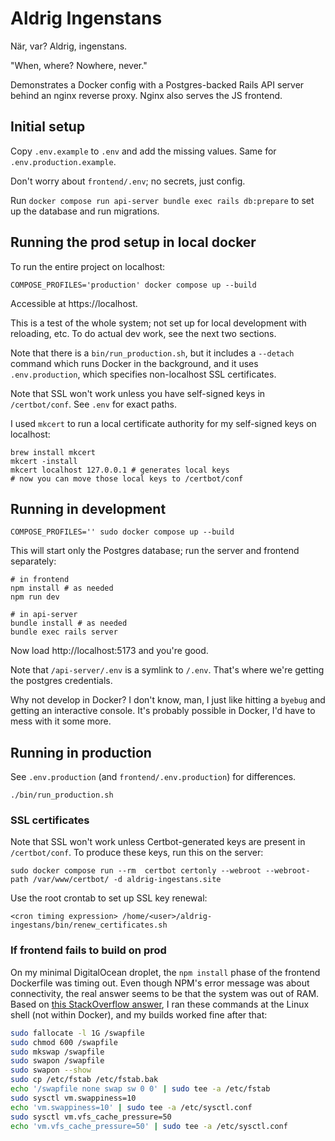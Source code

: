 # Aldrig Ingenstans

När, var? Aldrig, ingenstans.

"When, where? Nowhere, never."

Demonstrates a Docker config with a Postgres-backed Rails API server behind an
nginx reverse proxy. Nginx also serves the JS frontend.

## Initial setup

Copy `.env.example` to `.env` and add the missing values. Same for
`.env.production.example`.

Don't worry about `frontend/.env`; no secrets, just config.

Run `docker compose run api-server bundle exec rails db:prepare` to set up the
database and run migrations.

## Running the prod setup in local docker

To run the entire project on localhost:

```
COMPOSE_PROFILES='production' docker compose up --build
```

Accessible at https://localhost.

This is a test of the whole system; not set up for local development with
reloading, etc. To do actual dev work, see the next two sections.

Note that there is a `bin/run_production.sh`, but it includes a `--detach`
command which runs Docker in the background, and it uses `.env.production`,
which specifies non-localhost SSL certificates.

Note that SSL won't work unless you have self-signed keys in `/certbot/conf`.
See `.env` for exact paths.

I used `mkcert` to run a local certificate authority for my self-signed keys on
localhost:

```
brew install mkcert
mkcert -install
mkcert localhost 127.0.0.1 # generates local keys
# now you can move those local keys to /certbot/conf
```

## Running in development

```
COMPOSE_PROFILES='' sudo docker compose up --build
```

This will start only the Postgres database; run the server and frontend
separately:

```
# in frontend
npm install # as needed
npm run dev

# in api-server
bundle install # as needed
bundle exec rails server
```

Now load http://localhost:5173 and you're good.

Note that `/api-server/.env` is a symlink to `/.env`. That's where we're getting
the postgres credentials.

Why not develop in Docker? I don't know, man, I just like hitting a `byebug` and
getting an interactive console. It's probably possible in Docker, I'd have to
mess with it some more.

## Running in production

See `.env.production` (and `frontend/.env.production`) for differences.

```
./bin/run_production.sh
```

### SSL certificates

Note that SSL won't work unless Certbot-generated keys are present in
`/certbot/conf`. To produce these keys, run this on the server:

```
sudo docker compose run --rm  certbot certonly --webroot --webroot-path /var/www/certbot/ -d aldrig-ingestans.site
```

Use the root crontab to set up SSL key renewal:
```
<cron timing expression> /home/<user>/aldrig-ingestans/bin/renew_certificates.sh
```

### If frontend fails to build on prod

On my minimal DigitalOcean droplet, the `npm install` phase of the frontend
Dockerfile was timing out. Even though NPM's error message was about
connectivity, the real answer seems to be that the system was out of RAM.
Based on [this StackOverflow answer](https://stackoverflow.com/questions/49228066/npm-install-via-digital-ocean-gets-killed),
I ran these commands at the Linux shell (not within Docker), and my builds
worked fine after that:

```sh
sudo fallocate -l 1G /swapfile
sudo chmod 600 /swapfile
sudo mkswap /swapfile
sudo swapon /swapfile
sudo swapon --show
sudo cp /etc/fstab /etc/fstab.bak
echo '/swapfile none swap sw 0 0' | sudo tee -a /etc/fstab
sudo sysctl vm.swappiness=10
echo 'vm.swappiness=10' | sudo tee -a /etc/sysctl.conf
sudo sysctl vm.vfs_cache_pressure=50
echo 'vm.vfs_cache_pressure=50' | sudo tee -a /etc/sysctl.conf
```
